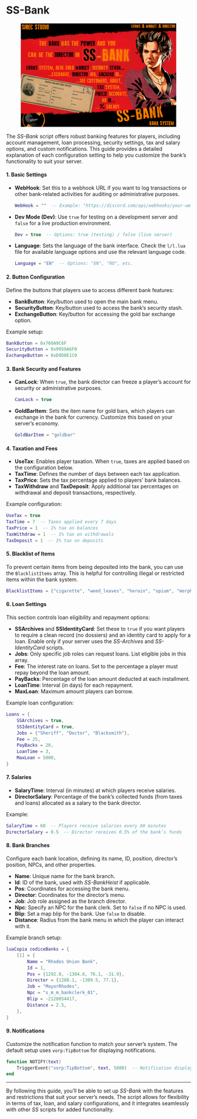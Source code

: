 # SS-Bank



<figure><img src=".gitbook/assets/RESIZE.png" alt=""><figcaption></figcaption></figure>

The _SS-Bank_ script offers robust banking features for players, including account management, loan processing, security settings, tax and salary options, and custom notifications. This guide provides a detailed explanation of each configuration setting to help you customize the bank’s functionality to suit your server.

#### 1. Basic Settings

*   **WebHook**: Set this to a webhook URL if you want to log transactions or other bank-related activities for auditing or administrative purposes.

    ```lua
    WebHook = ""  -- Example: "https://discord.com/api/webhooks/your-webhook-id"
    ```
*   **Dev Mode (Dev)**: Use `true` for testing on a development server and `false` for a live production environment.

    ```lua
    Dev = true  -- Options: true (testing) / false (live server)
    ```
*   **Language**: Sets the language of the bank interface. Check the `l/l.lua` file for available language options and use the relevant language code.

    ```lua
    Language = "EN"  -- Options: "EN", "RO", etc.
    ```

#### 2. Button Configuration

Define the buttons that players use to access different bank features:

* **BankButton**: Key/button used to open the main bank menu.
* **SecurityButton**: Key/button used to access the bank’s security stash.
* **ExchangeButton**: Key/button for accessing the gold bar exchange option.

Example setup:

```lua
BankButton = 0x760A9C6F
SecurityButton = 0x9959A6F0
ExchangeButton = 0xD9D0E1C0
```

#### 3. Bank Security and Features

*   **CanLock**: When `true`, the bank director can freeze a player’s account for security or administrative purposes.

    ```lua
    CanLock = true
    ```
*   **GoldBarItem**: Sets the item name for gold bars, which players can exchange in the bank for currency. Customize this based on your server’s economy.

    ```lua
    GoldBarItem = "goldbar"
    ```

#### 4. Taxation and Fees

* **UseTax**: Enables player taxation. When `true`, taxes are applied based on the configuration below.
* **TaxTime**: Defines the number of days between each tax application.
* **TaxPrice**: Sets the tax percentage applied to players' bank balances.
* **TaxWithdraw** and **TaxDeposit**: Apply additional tax percentages on withdrawal and deposit transactions, respectively.

Example configuration:

```lua
UseTax = true
TaxTime = 7  -- Taxes applied every 7 days
TaxPrice = 1  -- 1% tax on balances
TaxWithdraw = 1  -- 1% tax on withdrawals
TaxDeposit = 1  -- 1% tax on deposits
```

#### 5. Blacklist of Items

To prevent certain items from being deposited into the bank, you can use the `BlacklistItems` array. This is helpful for controlling illegal or restricted items within the bank system.

```lua
BlacklistItems = {"cigarette", "weed_leaves", "heroin", "opium", "morphine", "cigar", "joint", "weedbags", "hashish", "lockpick", "ammodynamite", "smallbomb", "bigbomb", "ammopoisonbottle", "handcuffs", "handcuffskey", "typhus_injection"}
```

#### 6. Loan Settings

This section controls loan eligibility and repayment options:

* **SSArchives** and **SSIdentityCard**: Set these to `true` if you want players to require a clean record (no dossiers) and an identity card to apply for a loan. Enable only if your server uses the _SS-Archives_ and _SS-IdentityCard_ scripts.
* **Jobs**: Only specific job roles can request loans. List eligible jobs in this array.
* **Fee**: The interest rate on loans. Set to the percentage a player must repay beyond the loan amount.
* **PayBacks**: Percentage of the loan amount deducted at each installment.
* **LoanTime**: Interval (in days) for each repayment.
* **MaxLoan**: Maximum amount players can borrow.

Example loan configuration:

```lua
Loans = {
    SSArchives = true,
    SSIdentityCard = true,
    Jobs = {"Sheriff", "Doctor", "Blacksmith"},
    Fee = 25,
    PayBacks = 20,
    LoanTime = 3,
    MaxLoan = 5000,
}
```

#### 7. Salaries

* **SalaryTime**: Interval (in minutes) at which players receive salaries.
* **DirectorSalary**: Percentage of the bank’s collected funds (from taxes and loans) allocated as a salary to the bank director.

Example:

```lua
SalaryTime = 60  -- Players receive salaries every 60 minutes
DirectorSalary = 0.5  -- Director receives 0.5% of the bank’s funds
```

#### 8. Bank Branches

Configure each bank location, defining its name, ID, position, director’s position, NPCs, and other properties.

* **Name**: Unique name for the bank branch.
* **Id**: ID of the bank, used with _SS-BankHeist_ if applicable.
* **Pos**: Coordinates for accessing the bank menu.
* **Director**: Coordinates for the director’s menu.
* **Job**: Job role assigned as the branch director.
* **Npc**: Specify an NPC for the bank clerk. Set to `false` if no NPC is used.
* **Blip**: Set a map blip for the bank. Use `false` to disable.
* **Distance**: Radius from the bank menu in which the player can interact with it.

Example branch setup:

```lua
luaCopia codiceBanks = {
    [1] = {
        Name = "Rhodes Union Bank",
        Id = 1,
        Pos = {1292.8, -1304.6, 76.1, -31.9},
        Director = {1288.1, -1309.5, 77.1},
        Job = "MayorRhodes",
        Npc = "s_m_m_bankclerk_01",
        Blip = -2128054417,
        Distance = 2.5,
    },
}
```

#### 9. Notifications

Customize the notification function to match your server’s system. The default setup uses `vorp:TipBottom` for displaying notifications.

```lua
function NOTIFY(text)
    TriggerEvent("vorp:TipBottom", text, 5000)  -- Notification displayed at the bottom for 5 seconds
end
```

***

By following this guide, you’ll be able to set up _SS-Bank_ with the features and restrictions that suit your server’s needs. The script allows for flexibility in terms of tax, loan, and salary configurations, and it integrates seamlessly with other _SS_ scripts for added functionality.
